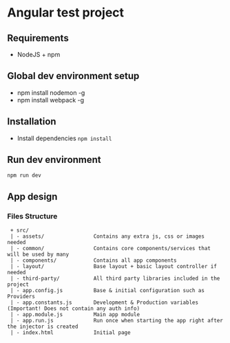 # Angular test project

## Requirements

- NodeJS + npm

## Global dev environment setup

- npm install nodemon -g
- npm install webpack -g

## Installation

- Install dependencies `npm install`

## Run dev environment

```
npm run dev
```

## App design

### Files Structure

```
 + src/
 | - assets/                Contains any extra js, css or images needed 
 | - common/                Contains core components/services that will be used by many 
 | - components/            Contains all app components
 | - layout/                Base layout + basic layout controller if needed 
 | - third-party/           All third party libraries included in the project
 | - app.config.js          Base & initial configuration such as Providers
 | - app.constants.js       Development & Production variables (Important! Does not contain any auth info)
 | - app.module.js          Main app module
 | - app.run.js             Run once when starting the app right after the injector is created
 | - index.html             Initial page
```

